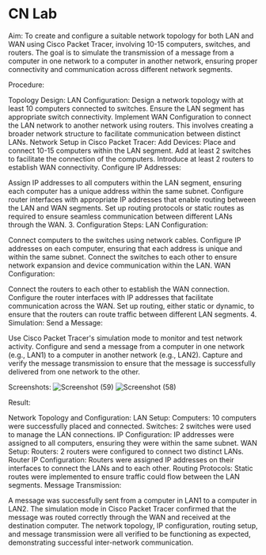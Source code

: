# CN Lab
Aim: To create and configure a suitable network topology for both LAN and WAN using Cisco Packet Tracer, involving 10-15 computers, switches, and routers. The goal is to simulate the transmission of a message from a computer in one network to a computer in another network, ensuring proper connectivity and communication across different network segments.

Procedure:

Topology Design: LAN Configuration: Design a network topology with at least 10 computers connected to switches. Ensure the LAN segment has appropriate switch connectivity. Implement WAN Configuration to connect the LAN network to another network using routers. This involves creating a broader network structure to facilitate communication between distinct LANs.
Network Setup in Cisco Packet Tracer: Add Devices:
Place and connect 10-15 computers within the LAN segment. Add at least 2 switches to facilitate the connection of the computers. Introduce at least 2 routers to establish WAN connectivity. Configure IP Addresses:

Assign IP addresses to all computers within the LAN segment, ensuring each computer has a unique address within the same subnet. Configure router interfaces with appropriate IP addresses that enable routing between the LAN and WAN segments. Set up routing protocols or static routes as required to ensure seamless communication between different LANs through the WAN. 3. Configuration Steps: LAN Configuration:

Connect computers to the switches using network cables. Configure IP addresses on each computer, ensuring that each address is unique and within the same subnet. Connect the switches to each other to ensure network expansion and device communication within the LAN. WAN Configuration:

Connect the routers to each other to establish the WAN connection. Configure the router interfaces with IP addresses that facilitate communication across the WAN. Set up routing, either static or dynamic, to ensure that the routers can route traffic between different LAN segments. 4. Simulation: Send a Message:

Use Cisco Packet Tracer's simulation mode to monitor and test network activity. Configure and send a message from a computer in one network (e.g., LAN1) to a computer in another network (e.g., LAN2). Capture and verify the message transmission to ensure that the message is successfully delivered from one network to the other.

Screenshots: 
![Screenshot (59)](https://github.com/user-attachments/assets/9fd1c585-766c-43a4-8e3f-f7a55845e3c4)
![Screenshot (58)](https://github.com/user-attachments/assets/d0123295-32b2-4ad2-b17a-18707893d8e2)


Result:

Network Topology and Configuration: LAN Setup: Computers: 10 computers were successfully placed and connected. Switches: 2 switches were used to manage the LAN connections. IP Configuration: IP addresses were assigned to all computers, ensuring they were within the same subnet. WAN Setup: Routers: 2 routers were configured to connect two distinct LANs. Router IP Configuration: Routers were assigned IP addresses on their interfaces to connect the LANs and to each other. Routing Protocols: Static routes were implemented to ensure traffic could flow between the LAN segments. Message Transmission:

A message was successfully sent from a computer in LAN1 to a computer in LAN2. The simulation mode in Cisco Packet Tracer confirmed that the message was routed correctly through the WAN and received at the destination computer. The network topology, IP configuration, routing setup, and message transmission were all verified to be functioning as expected, demonstrating successful inter-network communication.
